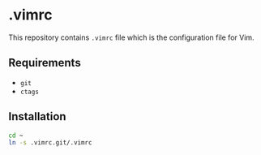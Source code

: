 .vimrc
===
This repository contains `.vimrc` file which is the configuration file for Vim.

Requirements
---
- `git`
- `ctags`

Installation
---
``` bash
cd ~
ln -s .vimrc.git/.vimrc
```
